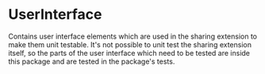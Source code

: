 # UserInterface

Contains user interface elements which are used in the sharing extension to make them unit testable. It's not possible
to unit test the sharing extension itself, so the parts of the user interface which need to be tested are inside this
package and are tested in the package's tests. 
